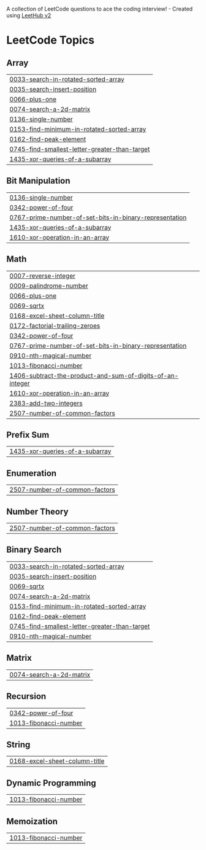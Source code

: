 A collection of LeetCode questions to ace the coding interview! - Created using [LeetHub v2](https://github.com/arunbhardwaj/LeetHub-2.0)
<!---LeetCode Topics Start-->
# LeetCode Topics
## Array
|  |
| ------- |
| [0033-search-in-rotated-sorted-array](https://github.com/Kalisvar/Coding-Quest/tree/master/0033-search-in-rotated-sorted-array) |
| [0035-search-insert-position](https://github.com/Kalisvar/Coding-Quest/tree/master/0035-search-insert-position) |
| [0066-plus-one](https://github.com/Kalisvar/Coding-Quest/tree/master/0066-plus-one) |
| [0074-search-a-2d-matrix](https://github.com/Kalisvar/Coding-Quest/tree/master/0074-search-a-2d-matrix) |
| [0136-single-number](https://github.com/Kalisvar/Coding-Quest/tree/master/0136-single-number) |
| [0153-find-minimum-in-rotated-sorted-array](https://github.com/Kalisvar/Coding-Quest/tree/master/0153-find-minimum-in-rotated-sorted-array) |
| [0162-find-peak-element](https://github.com/Kalisvar/Coding-Quest/tree/master/0162-find-peak-element) |
| [0745-find-smallest-letter-greater-than-target](https://github.com/Kalisvar/Coding-Quest/tree/master/0745-find-smallest-letter-greater-than-target) |
| [1435-xor-queries-of-a-subarray](https://github.com/Kalisvar/Coding-Quest/tree/master/1435-xor-queries-of-a-subarray) |
## Bit Manipulation
|  |
| ------- |
| [0136-single-number](https://github.com/Kalisvar/Coding-Quest/tree/master/0136-single-number) |
| [0342-power-of-four](https://github.com/Kalisvar/Coding-Quest/tree/master/0342-power-of-four) |
| [0767-prime-number-of-set-bits-in-binary-representation](https://github.com/Kalisvar/Coding-Quest/tree/master/0767-prime-number-of-set-bits-in-binary-representation) |
| [1435-xor-queries-of-a-subarray](https://github.com/Kalisvar/Coding-Quest/tree/master/1435-xor-queries-of-a-subarray) |
| [1610-xor-operation-in-an-array](https://github.com/Kalisvar/Coding-Quest/tree/master/1610-xor-operation-in-an-array) |
## Math
|  |
| ------- |
| [0007-reverse-integer](https://github.com/Kalisvar/Coding-Quest/tree/master/0007-reverse-integer) |
| [0009-palindrome-number](https://github.com/Kalisvar/Coding-Quest/tree/master/0009-palindrome-number) |
| [0066-plus-one](https://github.com/Kalisvar/Coding-Quest/tree/master/0066-plus-one) |
| [0069-sqrtx](https://github.com/Kalisvar/Coding-Quest/tree/master/0069-sqrtx) |
| [0168-excel-sheet-column-title](https://github.com/Kalisvar/Coding-Quest/tree/master/0168-excel-sheet-column-title) |
| [0172-factorial-trailing-zeroes](https://github.com/Kalisvar/Coding-Quest/tree/master/0172-factorial-trailing-zeroes) |
| [0342-power-of-four](https://github.com/Kalisvar/Coding-Quest/tree/master/0342-power-of-four) |
| [0767-prime-number-of-set-bits-in-binary-representation](https://github.com/Kalisvar/Coding-Quest/tree/master/0767-prime-number-of-set-bits-in-binary-representation) |
| [0910-nth-magical-number](https://github.com/Kalisvar/Coding-Quest/tree/master/0910-nth-magical-number) |
| [1013-fibonacci-number](https://github.com/Kalisvar/Coding-Quest/tree/master/1013-fibonacci-number) |
| [1406-subtract-the-product-and-sum-of-digits-of-an-integer](https://github.com/Kalisvar/Coding-Quest/tree/master/1406-subtract-the-product-and-sum-of-digits-of-an-integer) |
| [1610-xor-operation-in-an-array](https://github.com/Kalisvar/Coding-Quest/tree/master/1610-xor-operation-in-an-array) |
| [2383-add-two-integers](https://github.com/Kalisvar/Coding-Quest/tree/master/2383-add-two-integers) |
| [2507-number-of-common-factors](https://github.com/Kalisvar/Coding-Quest/tree/master/2507-number-of-common-factors) |
## Prefix Sum
|  |
| ------- |
| [1435-xor-queries-of-a-subarray](https://github.com/Kalisvar/Coding-Quest/tree/master/1435-xor-queries-of-a-subarray) |
## Enumeration
|  |
| ------- |
| [2507-number-of-common-factors](https://github.com/Kalisvar/Coding-Quest/tree/master/2507-number-of-common-factors) |
## Number Theory
|  |
| ------- |
| [2507-number-of-common-factors](https://github.com/Kalisvar/Coding-Quest/tree/master/2507-number-of-common-factors) |
## Binary Search
|  |
| ------- |
| [0033-search-in-rotated-sorted-array](https://github.com/Kalisvar/Coding-Quest/tree/master/0033-search-in-rotated-sorted-array) |
| [0035-search-insert-position](https://github.com/Kalisvar/Coding-Quest/tree/master/0035-search-insert-position) |
| [0069-sqrtx](https://github.com/Kalisvar/Coding-Quest/tree/master/0069-sqrtx) |
| [0074-search-a-2d-matrix](https://github.com/Kalisvar/Coding-Quest/tree/master/0074-search-a-2d-matrix) |
| [0153-find-minimum-in-rotated-sorted-array](https://github.com/Kalisvar/Coding-Quest/tree/master/0153-find-minimum-in-rotated-sorted-array) |
| [0162-find-peak-element](https://github.com/Kalisvar/Coding-Quest/tree/master/0162-find-peak-element) |
| [0745-find-smallest-letter-greater-than-target](https://github.com/Kalisvar/Coding-Quest/tree/master/0745-find-smallest-letter-greater-than-target) |
| [0910-nth-magical-number](https://github.com/Kalisvar/Coding-Quest/tree/master/0910-nth-magical-number) |
## Matrix
|  |
| ------- |
| [0074-search-a-2d-matrix](https://github.com/Kalisvar/Coding-Quest/tree/master/0074-search-a-2d-matrix) |
## Recursion
|  |
| ------- |
| [0342-power-of-four](https://github.com/Kalisvar/Coding-Quest/tree/master/0342-power-of-four) |
| [1013-fibonacci-number](https://github.com/Kalisvar/Coding-Quest/tree/master/1013-fibonacci-number) |
## String
|  |
| ------- |
| [0168-excel-sheet-column-title](https://github.com/Kalisvar/Coding-Quest/tree/master/0168-excel-sheet-column-title) |
## Dynamic Programming
|  |
| ------- |
| [1013-fibonacci-number](https://github.com/Kalisvar/Coding-Quest/tree/master/1013-fibonacci-number) |
## Memoization
|  |
| ------- |
| [1013-fibonacci-number](https://github.com/Kalisvar/Coding-Quest/tree/master/1013-fibonacci-number) |
<!---LeetCode Topics End-->